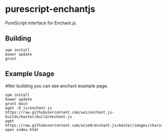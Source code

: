 # purescript-enchantjs

PureScript interface for Enchant.js.

## Building

```
npm install
bower update
grunt
```

## Example Usage

After building you can see enchant example page.

```
npm install
bower update
grunt main
wget -O js/enchant.js https://raw.githubusercontent.com/uei/enchant.js-builds/master/build/enchant.js
wget https://raw.githubusercontent.com/wise9/enchant.js/master/images/chara1.png
open index.html
```
